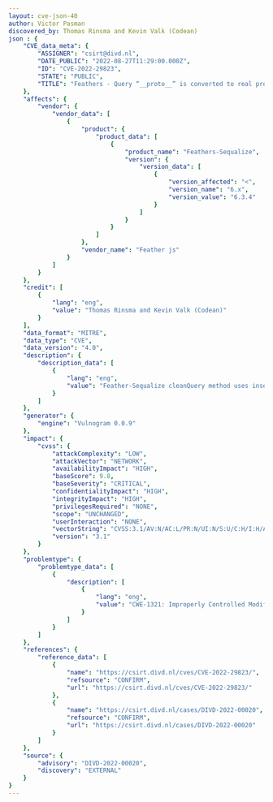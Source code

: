 ```yaml
---
layout: cve-json-40
author: Victor Pasman
discovered_by: Thomas Rinsma and Kevin Valk (Codean)
json : {
    "CVE_data_meta": {
        "ASSIGNER": "csirt@divd.nl",
        "DATE_PUBLIC": "2022-08-27T11:29:00.000Z",
        "ID": "CVE-2022-29823",
        "STATE": "PUBLIC",
        "TITLE": "Feathers - Query “__proto__” is converted to real prototype"
    },
    "affects": {
        "vendor": {
            "vendor_data": [
                {
                    "product": {
                        "product_data": [
                            {
                                "product_name": "Feathers-Sequalize",
                                "version": {
                                    "version_data": [
                                        {
                                            "version_affected": "<",
                                            "version_name": "6.x",
                                            "version_value": "6.3.4"
                                        }
                                    ]
                                }
                            }
                        ]
                    },
                    "vendor_name": "Feather js"
                }
            ]
        }
    },
    "credit": [
        {
            "lang": "eng",
            "value": "Thomas Rinsma and Kevin Valk (Codean)"
        }
    ],
    "data_format": "MITRE",
    "data_type": "CVE",
    "data_version": "4.0",
    "description": {
        "description_data": [
            {
                "lang": "eng",
                "value": "Feather-Sequalize cleanQuery method uses insecure recursive logic to filter unsupported keys from the query object. This results in a weak form of prototype pollution, where an attacker can change certain properties of the object.  "
            }
        ]
    },
    "generator": {
        "engine": "Vulnogram 0.0.9"
    },
    "impact": {
        "cvss": {
            "attackComplexity": "LOW",
            "attackVector": "NETWORK",
            "availabilityImpact": "HIGH",
            "baseScore": 9.8,
            "baseSeverity": "CRITICAL",
            "confidentialityImpact": "HIGH",
            "integrityImpact": "HIGH",
            "privilegesRequired": "NONE",
            "scope": "UNCHANGED",
            "userInteraction": "NONE",
            "vectorString": "CVSS:3.1/AV:N/AC:L/PR:N/UI:N/S:U/C:H/I:H/A:H",
            "version": "3.1"
        }
    },
    "problemtype": {
        "problemtype_data": [
            {
                "description": [
                    {
                        "lang": "eng",
                        "value": "CWE-1321: Improperly Controlled Modification of Object Prototype Attributes ('Prototype Pollution')"
                    }
                ]
            }
        ]
    },
    "references": {
        "reference_data": [
            {
                "name": "https://csirt.divd.nl/cves/CVE-2022-29823/",
                "refsource": "CONFIRM",
                "url": "https://csirt.divd.nl/cves/CVE-2022-29823/"
            },
            {
                "name": "https://csirt.divd.nl/cases/DIVD-2022-00020",
                "refsource": "CONFIRM",
                "url": "https://csirt.divd.nl/cases/DIVD-2022-00020"
            }
        ]
    },
    "source": {
        "advisory": "DIVD-2022-00020",
        "discovery": "EXTERNAL"
    }
}
---
```

